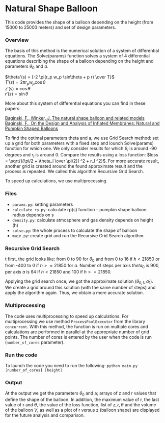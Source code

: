 # Natural Shape Balloon 

This code provides the shape of a balloon depending on the height (from 15000 to 25000 meters) and set of design parameters.   

### Overview
The basis of this method is the numerical solution of a system of differential equations. The Solve(params) function solves a system of 4 differential equations describing the shape of a balloon depending on the height and parameters $\theta_0$ and $a$.

$\theta'(s) = {-2 \pi(r_p w_p \sin\theta + p r) \over T}$ \
$T'(s) = 2 \pi r_p w_p \cos\theta$ \
$z'(s) = \cos\theta$ \
$r'(s) = \sin\theta$ 

More about this system of differential equations you can find in these papers:

[Baginski, F., Winker, J. The natural shape balloon and related models](https://doi.org/10.1016/j.asr.2003.10.030) \
[Baginski, F., On the Design and Analysis of Inflated Membranes: Natural and Pumpkin Shaped Balloons](https://www.jstor.org/stable/4096199)  

To find the optimal parameters theta and a, we use Grid Search method: set up a grid for both parameters with a fixed step and lounch Solve(params) function for which one. We only consider results for which $\theta_l$ is around -90 degrees and $r_l$ is around 0. Compare the results using a loss function: $loss = \sqrt{({\pi/2 + \theta_l \over \pi/2}) ^2 + r_l ^2}$. For more accurate result, another grid is created around the found approximate result and the process is repeated. We called this algorithm Recursive Grid Search.

To speed up calculations, we use multiprocessing.

### Files 
* `params.py`: setting parameters
* `calculate_rp.py`: calculate rp(s) function - pumpkin shape balloon radius depends on s
* `density.py`: calculate atmosphere and gas density depends on height (h)
* `solve.py`: the whole process to calculate the shape of balloon
* `main.py`: create grid and run the Recursive Grid Search algorithm

### Recursive Grid Search

t first, the grid looks like: from 0 to 90 for $\theta_0$ and from 0 to 16 if $h < 21850$ or from -400 to 0 if $h >= 21850$ for $a$. Number of steps per axis $theta_0$ is 900, per axis $a$ is 64 if $h < 21850$ and 100 if $h >= 21850$. 

Applying the grid search once, we got the approximate solution $(\theta_{0, 1}, a_1)$. We create a grid around this solution (with the same number of steps) and apply the algorithm again. Thus, we obtain a more accurate solution.

### Multiprocessing
The code uses multiprocessing to speed up calculations. For multiprocessing we use method `ProcessPoolExecutor` from the library `concurrent`. With this method, the function is run on multiple cores and calculations are performed in parallel at the appropriate number of grid points. The number of cores is entered by the user when the code is run (`number_of_cores` parameter).  

### Run the code
To launch the code you need to run the following: 
` python main.py [number_of_cores] [height] `


### Output
At the output we get the parameters $\theta_0$ and a; arrays of z and r values that define the shape of the balloon. In addition, the maximum value of r, the last value of r and $\theta$, the value of the loss function, list of $z, r, \theta$ and the volume of the balloon $V$, as well as a plot of r versus z (balloon shape) are displayed for the future analysis and comparison. 
